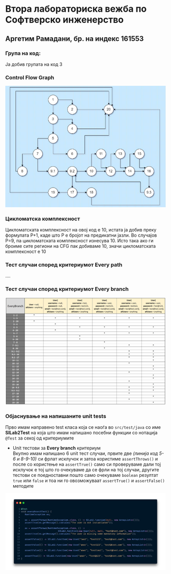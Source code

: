 # Втора лабораториска вежба по Софтверско инженерство

## Аргетим Рамадани, бр. на индекс 161553

### Група на код: 

Ја добив групата на код 3

###  Control Flow Graph

![Control Flow Graph Image](img/CFG2.JPG "Control Flow Graph")

### Цикломатска комплексност

Цикломатската комплексност на овој код е 10, истата ја добив преку формулата P+1, каде што P е бројот на предикатни јазли. Во случајoв P=9, па цикломатската комплексност изнесува 10.
Исто така ако ги броиме сите региони на CFG пак добиваме 10, значи цикломатската комплексност е 10

### Тест случаи според критериумот  Every path 

....

### Тест случаи според критериумот Every branch

![Every Branch Tests Image](img/EveryBranchTests.JPG "Every Branch Tests")

### Објаснување на напишаните unit tests
Прво имам направено test класа која се наоѓа во `src/test/java` со име **SILab2Test** на која што имам напишано посебни функции со нотација `@Test` за секој од критериумите

- Unit тестови за **Every branch** критериум  
Вкупно имам напишано 6 unit тест случаи, првите две *(линија код 5-6 и 8-9-10)* си фрлат исклучок и затоа користиме `assertThrows()`
и после со користење на `assertTrue()` само си проверуваме дали тој исклучок е тој што го очекуваме да се фрли на тој случаи, другите тестови се поедноставни
пошто само очекуваме `boolean` резултат `true` или `false` и тоа ни го овозможуваат `assertTrue()` и `assertFalse()` методите

![everyBranchTest() code snippet](img/everyBranchTestCode_Snippet.png "everyBranchTest() code snippet")

